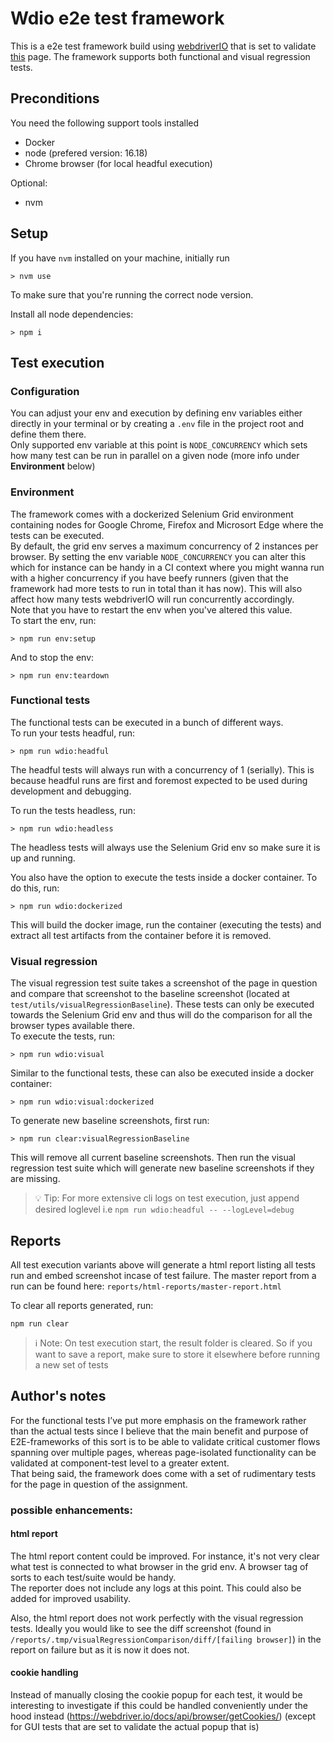 # Wdio e2e test framework

This is a e2e test framework build using [webdriverIO](https://webdriver.io/) that is set to validate [this](https://www.volvocars.com/intl/v/car-safety/a-million-more) page. The framework supports both functional and visual regression tests.

## Preconditions

You need the following support tools installed

- Docker
- node (prefered version: 16.18)
- Chrome browser (for local headful execution)

Optional:

- nvm

## Setup

If you have `nvm` installed on your machine, initially run

```
> nvm use
```

To make sure that you're running the correct node version.

Install all node dependencies:

```
> npm i
```

## Test execution

### Configuration

You can adjust your env and execution by defining env variables either directly in your terminal or by creating a `.env` file in the project root and define them there.  
Only supported env variable at this point is `NODE_CONCURRENCY` which sets how many test can be run in parallel on a given node (more info under **Environment** below)

### Environment

The framework comes with a dockerized Selenium Grid environment containing nodes for Google Chrome, Firefox and Microsort Edge where the tests can be executed.  
By default, the grid env serves a maximum concurrency of 2 instances per browser. By setting the env variable `NODE_CONCURRENCY` you can alter this which for instance can be handy in a CI context where you might wanna run with a higher concurrency if you have beefy runners (given that the framework had more tests to run in total than it has now). This will also affect how many tests webdriverIO will run concurrently accordingly.  
Note that you have to restart the env when you've altered this value.  
To start the env, run:

```
> npm run env:setup
```

And to stop the env:

```
> npm run env:teardown
```

### Functional tests

The functional tests can be executed in a bunch of different ways.  
To run your tests headful, run:

```
> npm run wdio:headful
```

The headful tests will always run with a concurrency of 1 (serially). This is because headful runs are first and foremost expected to be used during development and debugging.

To run the tests headless, run:

```
> npm run wdio:headless
```

The headless tests will always use the Selenium Grid env so make sure it is up and running.

You also have the option to execute the tests inside a docker container. To do this, run:

```
> npm run wdio:dockerized
```

This will build the docker image, run the container (executing the tests) and extract all test artifacts from the container before it is removed.

### Visual regression

The visual regression test suite takes a screenshot of the page in question and compare that screenshot to the baseline screenshot (located at `test/utils/visualRegressionBaseline`). These tests can only be executed towards the Selenium Grid env and thus will do the comparison for all the browser types available there.  
To execute the tests, run:

```
> npm run wdio:visual
```

Similar to the functional tests, these can also be executed inside a docker container:

```
> npm run wdio:visual:dockerized
```

To generate new baseline screenshots, first run:

```
> npm run clear:visualRegressionBaseline
```

This will remove all current baseline screenshots. Then run the visual regression test suite which will generate new baseline screenshots if they are missing.

> 💡 Tip: For more extensive cli logs on test execution, just append desired loglevel i.e `npm run wdio:headful -- --logLevel=debug`

## Reports

All test execution variants above will generate a html report listing all tests run and embed screenshot incase of test failure. The master report from a run can be found here: `reports/html-reports/master-report.html`

To clear all reports generated, run:

```
npm run clear
```

> ℹ️ Note: On test execution start, the result folder is cleared. So if you want to save a report, make sure to store it elsewhere before running a new set of tests

## Author's notes

For the functional tests I’ve put more emphasis on the framework rather than the actual tests since I believe that the main benefit and purpose of E2E-frameworks of this sort is to be able to validate critical customer flows spanning over multiple pages, whereas page-isolated functionality can be validated at component-test level to a greater extent.  
That being said, the framework does come with a set of rudimentary tests for the page in question of the assignment.

### possible enhancements:

#### html report

The html report content could be improved. For instance, it's not very clear what test is connected to what browser in the grid env. A browser tag of sorts to each test/suite would be handy.  
The reporter does not include any logs at this point. This could also be added for improved usability.

Also, the html report does not work perfectly with the visual regression tests. Ideally you would like to see the diff screenshot (found in `/reports/.tmp/visualRegressionComparison/diff/[failing browser]`) in the report on failure but as it is now it does not.

#### cookie handling

Instead of manually closing the cookie popup for each test, it would be interesting to investigate if this could be handled conveniently under the hood instead (https://webdriver.io/docs/api/browser/getCookies/) (except for GUI tests that are set to validate the actual popup that is)
